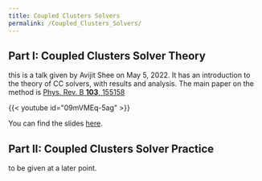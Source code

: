 ```yaml
---
title: Coupled Clusters Solvers
permalink: /Coupled_Clusters_Solvers/
---
```


## Part I: Coupled Clusters Solver Theory

this is a talk given by Avijit Shee on May 5, 2022. It has an
introduction to the theory of CC solvers, with results and analysis. The
main paper on the method is [Phys. Rev. B **103**,
155158](https://journals.aps.org/prb/abstract/10.1103/PhysRevB.103.155158)

{{< youtube id="09mVMEq-5ag" >}}

You can find the slides
[here](/files/Talk_ccgf.pdf).

## Part II: Coupled Clusters Solver Practice

to be given at a later point.